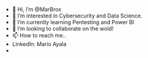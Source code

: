 - 👋 Hi, I’m @MarBrox
- 👀 I’m interested in Cybersecurity and Data Science.
- 🌱 I’m currently learning Pentesting and Power BI
- 💞️ I’m looking to collaborate on the wold!
- 📫 How to reach me..
- LinkedIn: Mario Ayala
- 

